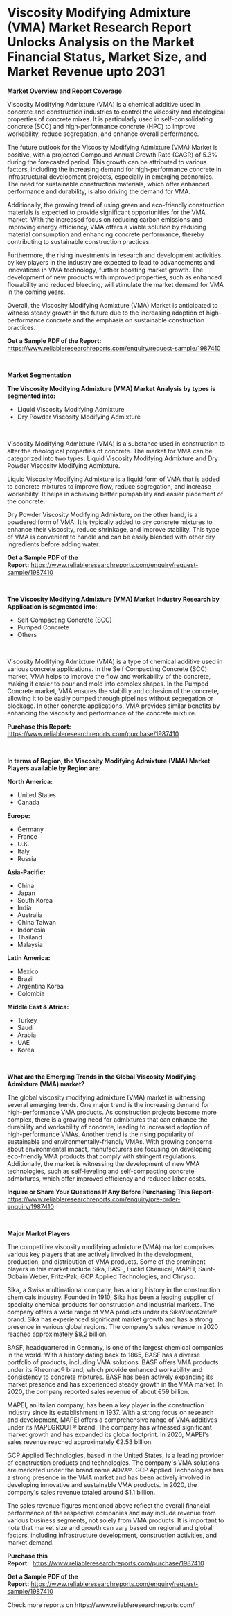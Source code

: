 <p><h1>Viscosity Modifying Admixture (VMA) Market Research Report Unlocks Analysis on the Market Financial Status, Market Size, and Market Revenue upto 2031</h1></p><p><strong>Market Overview and Report Coverage</strong></p>
<p><p>Viscosity Modifying Admixture (VMA) is a chemical additive used in concrete and construction industries to control the viscosity and rheological properties of concrete mixes. It is particularly used in self-consolidating concrete (SCC) and high-performance concrete (HPC) to improve workability, reduce segregation, and enhance overall performance.</p><p>The future outlook for the Viscosity Modifying Admixture (VMA) Market is positive, with a projected Compound Annual Growth Rate (CAGR) of 5.3% during the forecasted period. This growth can be attributed to various factors, including the increasing demand for high-performance concrete in infrastructural development projects, especially in emerging economies. The need for sustainable construction materials, which offer enhanced performance and durability, is also driving the demand for VMA.</p><p>Additionally, the growing trend of using green and eco-friendly construction materials is expected to provide significant opportunities for the VMA market. With the increased focus on reducing carbon emissions and improving energy efficiency, VMA offers a viable solution by reducing material consumption and enhancing concrete performance, thereby contributing to sustainable construction practices.</p><p>Furthermore, the rising investments in research and development activities by key players in the industry are expected to lead to advancements and innovations in VMA technology, further boosting market growth. The development of new products with improved properties, such as enhanced flowability and reduced bleeding, will stimulate the market demand for VMA in the coming years.</p><p>Overall, the Viscosity Modifying Admixture (VMA) Market is anticipated to witness steady growth in the future due to the increasing adoption of high-performance concrete and the emphasis on sustainable construction practices.</p></p>
<p><strong>Get a Sample PDF of the Report:</strong> <a href="https://www.reliableresearchreports.com/enquiry/request-sample/1987410">https://www.reliableresearchreports.com/enquiry/request-sample/1987410</a></p>
<p>&nbsp;</p>
<p><strong>Market Segmentation</strong></p>
<p><strong>The Viscosity Modifying Admixture (VMA) Market Analysis by types is segmented into:</strong></p>
<p><ul><li>Liquid Viscosity Modifying Admixture</li><li>Dry Powder Viscosity Modifying Admixture</li></ul></p>
<p>&nbsp;</p>
<p><p>Viscosity Modifying Admixture (VMA) is a substance used in construction to alter the rheological properties of concrete. The market for VMA can be categorized into two types: Liquid Viscosity Modifying Admixture and Dry Powder Viscosity Modifying Admixture. </p><p>Liquid Viscosity Modifying Admixture is a liquid form of VMA that is added to concrete mixtures to improve flow, reduce segregation, and increase workability. It helps in achieving better pumpability and easier placement of the concrete. </p><p>Dry Powder Viscosity Modifying Admixture, on the other hand, is a powdered form of VMA. It is typically added to dry concrete mixtures to enhance their viscosity, reduce shrinkage, and improve stability. This type of VMA is convenient to handle and can be easily blended with other dry ingredients before adding water.</p></p>
<p><strong>Get a Sample PDF of the Report:</strong>&nbsp;<a href="https://www.reliableresearchreports.com/enquiry/request-sample/1987410">https://www.reliableresearchreports.com/enquiry/request-sample/1987410</a></p>
<p>&nbsp;</p>
<p><strong>The Viscosity Modifying Admixture (VMA) Market Industry Research by Application is segmented into:</strong></p>
<p><ul><li>Self Compacting Concrete (SCC)</li><li>Pumped Concrete</li><li>Others</li></ul></p>
<p>&nbsp;</p>
<p><p>Viscosity Modifying Admixture (VMA) is a type of chemical additive used in various concrete applications. In the Self Compacting Concrete (SCC) market, VMA helps to improve the flow and workability of the concrete, making it easier to pour and mold into complex shapes. In the Pumped Concrete market, VMA ensures the stability and cohesion of the concrete, allowing it to be easily pumped through pipelines without segregation or blockage. In other concrete applications, VMA provides similar benefits by enhancing the viscosity and performance of the concrete mixture.</p></p>
<p><strong>Purchase this Report:</strong>&nbsp; <a href="https://www.reliableresearchreports.com/purchase/1987410">https://www.reliableresearchreports.com/purchase/1987410</a></p>
<p>&nbsp;</p>
<p><strong>In terms of Region, the Viscosity Modifying Admixture (VMA) Market Players available by Region are:</strong></p>
<p>
    <p> <strong> North America: </strong>
        <ul>
            <li>United States</li>
            <li>Canada</li>
        </ul>
        </p> 
    <p> <strong> Europe: </strong>
        <ul>
            <li>Germany</li>
            <li>France</li>
            <li>U.K.</li>
            <li>Italy</li>
            <li>Russia</li>
        </ul>
        </p> 
    <p> <strong> Asia-Pacific: </strong>
        <ul>
            <li>China</li>
            <li>Japan</li>
            <li>South Korea</li>
            <li>India</li>
            <li>Australia</li>
            <li>China Taiwan</li>
            <li>Indonesia</li>
            <li>Thailand</li>
            <li>Malaysia</li>
        </ul>
        </p> 
    <p> <strong> Latin America: </strong>
        <ul>
            <li>Mexico</li>
            <li>Brazil</li>
            <li>Argentina Korea</li>
            <li>Colombia</li>
        </ul>
        </p> 
    <p> <strong> Middle East & Africa: </strong>
        <ul>
            <li>Turkey</li>
            <li>Saudi</li>
            <li>Arabia</li>
            <li>UAE</li>
            <li>Korea</li>
        </ul>
    </p>
    </p>
<p>&nbsp;</p>
<p><strong>What are the Emerging Trends in the Global Viscosity Modifying Admixture (VMA) market?</strong></p>
<p><p>The global viscosity modifying admixture (VMA) market is witnessing several emerging trends. One major trend is the increasing demand for high-performance VMA products. As construction projects become more complex, there is a growing need for admixtures that can enhance the durability and workability of concrete, leading to increased adoption of high-performance VMAs. Another trend is the rising popularity of sustainable and environmentally-friendly VMAs. With growing concerns about environmental impact, manufacturers are focusing on developing eco-friendly VMA products that comply with stringent regulations. Additionally, the market is witnessing the development of new VMA technologies, such as self-leveling and self-compacting concrete admixtures, which offer improved efficiency and reduced labor costs.</p></p>
<p><strong>Inquire or Share Your Questions If Any Before Purchasing This Report</strong>- <a href="https://www.reliableresearchreports.com/enquiry/pre-order-enquiry/1987410">https://www.reliableresearchreports.com/enquiry/pre-order-enquiry/1987410</a></p>
<p>&nbsp;</p>
<p><strong>Major Market Players</strong></p>
<p><p>The competitive viscosity modifying admixture (VMA) market comprises various key players that are actively involved in the development, production, and distribution of VMA products. Some of the prominent players in this market include Sika, BASF, Euclid Chemical, MAPEI, Saint-Gobain Weber, Fritz-Pak, GCP Applied Technologies, and Chryso.</p><p>Sika, a Swiss multinational company, has a long history in the construction chemicals industry. Founded in 1910, Sika has been a leading supplier of specialty chemical products for construction and industrial markets. The company offers a wide range of VMA products under its SikaViscoCrete® brand. Sika has experienced significant market growth and has a strong presence in various global regions. The company's sales revenue in 2020 reached approximately $8.2 billion.</p><p>BASF, headquartered in Germany, is one of the largest chemical companies in the world. With a history dating back to 1865, BASF has a diverse portfolio of products, including VMA solutions. BASF offers VMA products under its Rheomac® brand, which provide enhanced workability and consistency to concrete mixtures. BASF has been actively expanding its market presence and has experienced steady growth in the VMA market. In 2020, the company reported sales revenue of about €59 billion.</p><p>MAPEI, an Italian company, has been a key player in the construction industry since its establishment in 1937. With a strong focus on research and development, MAPEI offers a comprehensive range of VMA additives under its MAPEGROUT® brand. The company has witnessed significant market growth and has expanded its global footprint. In 2020, MAPEI's sales revenue reached approximately €2.53 billion.</p><p>GCP Applied Technologies, based in the United States, is a leading provider of construction products and technologies. The company's VMA solutions are marketed under the brand name ADVA®. GCP Applied Technologies has a strong presence in the VMA market and has been actively involved in developing innovative and sustainable VMA products. In 2020, the company's sales revenue totaled around $1.1 billion.</p><p>The sales revenue figures mentioned above reflect the overall financial performance of the respective companies and may include revenue from various business segments, not solely from VMA products. It is important to note that market size and growth can vary based on regional and global factors, including infrastructure development, construction activities, and market demand.</p></p>
<p><strong>Purchase this Report:</strong>&nbsp;&nbsp;<a href="https://www.reliableresearchreports.com/purchase/1987410">https://www.reliableresearchreports.com/purchase/1987410</a></p>
<p></p>
<p><strong>Get a Sample PDF of the Report:</strong>&nbsp;<a href="https://www.reliableresearchreports.com/enquiry/request-sample/1987410">https://www.reliableresearchreports.com/enquiry/request-sample/1987410</a></p>
<p>Check more reports on https://www.reliableresearchreports.com/</p>